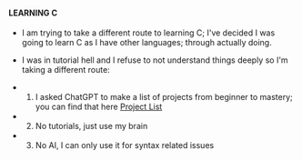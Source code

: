 #### LEARNING C

-   I am trying to take a different route to learning C; I've decided I was going to learn C as I have other languages; through actually doing.

-   I was in tutorial hell and I refuse to not understand things deeply so I'm taking a different route:

*   1. I asked ChatGPT to make a list of projects from beginner to mastery; you can find that here [Project List]()
*   2. No tutorials, just use my brain
*   3. No AI, I can only use it for syntax related issues
